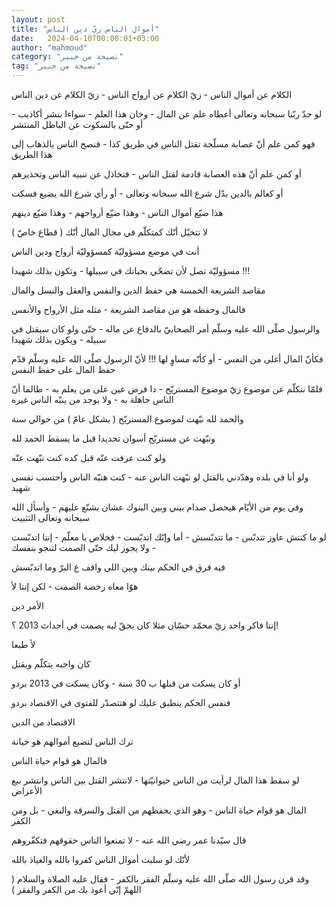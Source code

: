 ```yaml
---
layout: post
title: "أموال الناس زيّ دين الناس"
date:   2024-04-10T00:00:01+03:00
author: "mahmoud"
category: "نصيحة من خبير"
tag: "نصيحة من خبير"
---
```



الكلام عن أموال الناس - زيّ الكلام عن أرواح الناس - زيّ
الكلام عن دين الناس




لو حدّ ربّنا سبحانه وتعالى أعطاه علم عن المال - وخان هذا
العلم - سواءا بنشر أكاذيب - أو حتّى بالسكوت عن الباطل المنتشر

فهو كمن علم أنّ عصابة مسلّحة تقتل الناس في طريق كذا - فنصح
الناس بالذهاب إلى هذا الطريق

أو كمن علم أنّ هذه العصابة قادمة لقتل الناس - فتخاذل عن
تنبيه الناس وتحذيرهم




أو كعالم بالدين بدّل شرع الله سبحانه وتعالى - أو رأي شرع
الله يضيع فسكت




هذا ضيّع أموال الناس - وهذا ضيّع أرواحهم - وهذا ضيّع
دينهم




لا تتخيّل أنّك كمتكلّم في مجال المال أنّك ( قطاع خاصّ
)

أنت في موضع مسؤوليّة كمسؤوليّة أرواح ودين الناس

مسؤوليّة تصل لأن تضحّي بحياتك في سبيلها - وتكون بذلك
شهيدا !!!




مقاصد الشريعة الخمسة هي حفظ الدين والنفس والعقل والنسل
والمال

فالمال وحفظه هو من مقاصد الشريعة - مثله مثل الأرواح
والأنفس




والرسول صلّى الله عليه وسلّم أمر الصحابيّ بالدفاع عن ماله -
حتّى ولو كان سيقتل في سبيله - ويكون بذلك شهيدا

فكأنّ المال أغلى من النفس - أو كأنّه مساوٍ لها !!! لأنّ
الرسول صلّى الله عليه وسلّم قدّم حفظ المال على حفظ النفس




فلمّا نتكلّم عن موضوع زيّ موضوع المستريّح - دا فرض عين على
من يعلم به - طالما أنّ الناس جاهلة به - ولا يوجد من ينبّه الناس
غيره




والحمد لله نبّهت لموضوع المستريّح ( بشكل عامّ ) من حوالي
سنة

ونبّهت عن مستريّح أسوان تحديدا قبل ما يسقط الحمد
لله

ولو كنت عرفت عنّه قبل كده كنت نبّهت عنّه




ولو أنا في بلده وهدّدني بالقتل لو نبّهت الناس عنه - كنت
هنبّه الناس وأحتسب نفسي شهيد




وفي يوم من الأيّام هيحصل صدام بيني وبين البنوك عشان بشنّع
عليهم - وأسأل الله سبحانه وتعالى التثبيت




لو ما كنتش عاوز تتدبّس - ما تتدبّسش - أما وإنّك اتدبّست -
فخلاص يا معلّم - إنتا اتدبّست - ولا يجوز ليك حتّى الصمت لتنجو بنفسك

فيه فرق في الحكم بينك وبين اللي واقف ع البرّ وما
اتدبّسش

هوّا معاه رخصة الصمت - لكن إنتا لأ

الأمر دين




إنتا فاكر واحد زيّ محمّد حسّان مثلا كان يحقّ ليه يصمت في
أحداث 2013 ؟!

لأ طبعا

كان واجبه يتكلّم ويقتل

أو كان يسكت من قبلها ب 30 سنة - وكان يسكت في 2013
بردو




فنفس الحكم ينطبق عليك لو هتتصدّر للفتوى في الاقتصاد
بردو

الاقتصاد من الدين

ترك الناس لتضيع أموالهم هو خيانة

فالمال هو قوام حياة الناس




لو سقط هذا المال لرأيت من الناس حيوانيّتها - لانتشر القتل
بين الناس وانتشر بيع الأعراض

المال هو قوام حياة الناس - وهو الذي يحفظهم من القتل
والسرقة والبغي - بل ومن الكفر

قال سيّدنا عمر رضي الله عنه - لا تمنعوا الناس حقوقهم
فتكفّروهم

لأنّك لو سلبت أموال الناس كفروا بالله والعياذ
بالله

وقد قرن رسول الله صلّى الله عليه وسلّم الفقر بالكفر - فقال
عليه الصلاة والسلام ( اللهمّ إنّي أعوذ بك من الكفر والفقر )

